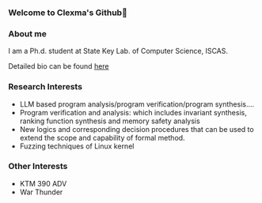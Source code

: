 ### Welcome to Clexma's Github👋

### About me

I am a Ph.d. student at State Key Lab. of Computer Science, ISCAS.

Detailed bio can be found [here](https://versys.ios.ac.cn/members/xie-li/)

### Research Interests
- LLM based program analysis/program verification/program synthesis....
- Program verification and analysis: which includes invariant synthesis, ranking function synthesis and memory safety analysis
- New logics and corresponding decision procedures that can be used to extend the scope and capability of formal method.
- Fuzzing techniques of Linux kernel

### Other Interests
- KTM 390 ADV 
- War Thunder
